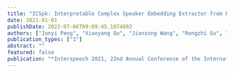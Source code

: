 ```yaml
---
title: "ICSpk: Interpretable Complex Speaker Embedding Extractor from Raw Waveform"
date: 2021-01-01
publishDate: 2023-07-06T09:09:45.107409Z
authors: ["Junyi Peng", "Xiaoyang Qu", "Jianzong Wang", "Rongzhi Gu", "Jing Xiao", "Lukás Burget", "Jan Cernocký"]
publication_types: ["1"]
abstract: ""
featured: false
publication: "*Interspeech 2021, 22nd Annual Conference of the International Speech Communication Association, Brno, Czechia, 30 August - 3 September 2021*"
---
```


